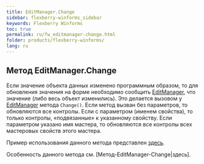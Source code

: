 ```yaml
---
title: EditManager.Change
sidebar: flexberry-winforms_sidebar
keywords: Flexberry Winforms
toc: true
permalink: ru/fw_editmanager-change.html
folder: products/flexberry-winforms/
lang: ru
---
```


## Метод EditManager.Change

Если значение объекта данных изменено программным образом, то для обновления значения на форме необходимо сообщить [EditManager](edit-manager.html), что значение (либо весь объект изменились). Это делается вызовом у [EditManager](edit-manager.html) метода `Change()`. Если метод вызван без параметров, то обновляются все контролы. Если с параметром (именем свойства), то только контролы, «подвязанные» к указанному свойству. Если параметром указано имя мастера, то обновляются все контролы всех мастеровых свойств этого мастера.


Пример использования данного метода представлен [здесь](fo_features-dafault-value.html).

Особенность данного метода см. [Метод-EditManager-Change|здесь].
